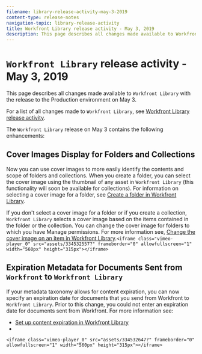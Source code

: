```yaml
---
filename: library-release-activity-may-3-2019
content-type: release-notes
navigation-topic: library-release-activity
title: Workfront Library release activity - May 3, 2019
description: This page describes all changes made available to Workfront Library with the release to the Production environment on May 3.
---
```


# `Workfront Library` release activity - May 3, 2019

This page describes all changes made available to `Workfront Library` with the release to the Production environment on May 3.

For a list of all changes made to `Workfront Library`, see [Workfront Library release activity](../../../product-announcements/product-releases/library-release-activity/workfront-library-release-activity.md).

The `Workfront Library` release on May 3 contains the following enhancements:

## Cover Images Display for Folders and Collections

Now you can use cover images to more easily identify the contents and scope of folders and collections. When you create a folder, you can select the cover image using the thumbnail of any asset in `Workfront Library` (this functionality will soon be available for collections). For information on selecting a cover image for a folder, see [Create a folder in Workfront Library](../../../workfront-library/content-management/folders/create-a-folder-library.md).

If you don't select a cover image for a folder or if you create a collection, `Workfront Library` selects a cover image based on the items contained in the folder or the collection. You can change the cover image for folders to which you have Manage permissions. For more information see, [Change the cover image on an item in Workfront Library](../../../workfront-library/content-management/change-cover-image-of-folder.md).`<iframe class="vimeo-player_0" src="assets/334532557?" frameborder="0" allowfullscreen="1" width="560px" height="315px"></iframe>`

## Expiration Metadata for Documents Sent from `Workfront` to `Workfront Library`

If your metadata taxonomy allows for content expiration, you can now specify an expiration date for documents that you send from Workfront to `Workfront Library`. Prior to this change, you could not enter an expiration date for documents sent from Workfront. For more information see:

* [Set up content expiration in Workfront Library](../../../workfront-library/administration-and-setup/workfront-library-setup/set-up-content-expiration-in-library.md) 
* &nbsp;

`<iframe class="vimeo-player_0" src="assets/334532647?" frameborder="0" allowfullscreen="1" width="560px" height="315px"></iframe>` 
